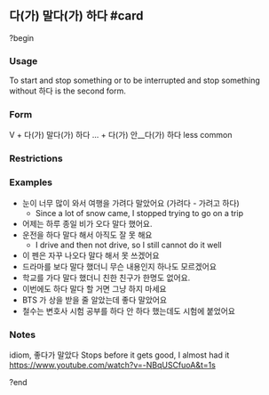 ## 다(가) 말다(가) 하다 #card
?begin
### Usage
To start and stop something or to be interrupted and stop something
without 하다 is the second form.
### Form
V + 다(가) 말다(가) 하다
... + 다(가) 안__다(가) 하다 less common
### Restrictions
### Examples
* 눈이 너무 많이 와서 여행을 가려다 말았어요 (가려다 - 가려고 하다)
	* Since a lot of snow came, I stopped trying to go on a trip
* 어제는 하루 종일 비가 오다 말다 했어요.
* 운전을 하다 말다 해서 아직도 잘 못 해요
	* I drive and then not drive, so I still cannot do it well
* 이 펜은 자꾸 나오다 말다 해서 못 쓰겠어요
* 드라마를 보다 말다 했더니 무슨 내용인지 하나도 모르겠어요
* 학교를 가다 말다 했더니 친한 친구가 한명도 없어요.
* 이번에도 하다 말다 할 거면 그냥 하지 마세요
* BTS 가 상을 받을 줄 알았는데 좋다 말았어요
* 철수는 변호사 시험 공부를 하다 안 하다 했는데도 시험에 붙었어요
### Notes
idiom,  좋다가 말았다 Stops before it gets good, I almost had it
https://www.youtube.com/watch?v=-NBqUSCfuoA&t=1s
<!--SR:!2025-07-28,21,250-->
?end

